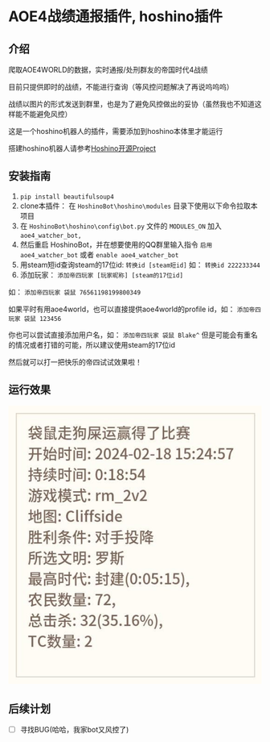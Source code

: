 # AOE4战绩通报插件, hoshino插件

## 介绍
爬取AOE4WORLD的数据，实时通报/处刑群友的帝国时代4战绩

目前只提供即时的战绩，不能进行查询（等风控问题解决了再说呜呜呜）

战绩以图片的形式发送到群里，也是为了避免风控做出的妥协（虽然我也不知道这样能不能避免风控）

这是一个hoshino机器人的插件，需要添加到hoshino本体里才能运行

搭建hoshino机器人请参考[Hoshino开源Project](https://github.com/Ice-Cirno/HoshinoBot)

## 安装指南
1. `pip install beautifulsoup4`
2. clone本插件： 在 `HoshinoBot\hoshino\modules` 目录下使用以下命令拉取本项目
3. 在 `HoshinoBot\hoshino\config\bot.py` 文件的 `MODULES_ON` 加入 `aoe4_watcher_bot,`
4. 然后重启 HoshinoBot，并在想要使用的QQ群里输入指令 `启用 aoe4_watcher_bot` 或者 `enable aoe4_watcher_bot`
5. 用steam短id查询steam的17位id: `转换id [steam短id]` 如： `转换id 222233344`
6. 添加玩家： `添加帝四玩家 [玩家昵称] [steam的17位id]`

如： `添加帝四玩家 袋鼠 76561198199800349`

如果平时有用aoe4world，也可以直接提供aoe4world的profile id，如： `添加帝四玩家 袋鼠 123456`

你也可以尝试直接添加用户名，如： `添加帝四玩家 袋鼠 Blake^` 但是可能会有重名的情况或者打错的可能，所以建议使用steam的17位id

然后就可以打一把快乐的帝四试试效果啦！
## 运行效果
![image](sample_output.jpg)

## 后续计划
- [ ] 寻找BUG(哈哈，我家bot又风控了)